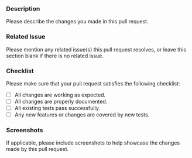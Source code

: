 ### Description

Please describe the changes you made in this pull request.

### Related Issue

Please mention any related issue(s) this pull request resolves, or leave this section blank if there is no related issue.

### Checklist

Please make sure that your pull request satisfies the following checklist:

- [ ] All changes are working as expected.
- [ ] All changes are properly documented.
- [ ] All existing tests pass successfully.
- [ ] Any new features or changes are covered by new tests.

### Screenshots

If applicable, please include screenshots to help showcase the changes made by this pull request.
